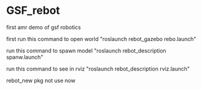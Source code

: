 # GSF_rebot
first amr demo of gsf robotics


first run this command to open world "roslaunch rebot_gazebo rebo.launch"

run this command to spawn model "roslaunch rebot_description spanw.launch"

run this command to see in rviz "roslaunch rebot_description rviz.launch"

rebot_new pkg not use now
